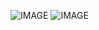 ![IMAGE](https://24.media.tumblr.com/a1c009151221812c9b1b6842e22c6129/tumblr_mf0wcugjWr1ricxago1_r1_400.gif) ![IMAGE](https://i.pinimg.com/originals/cb/7e/ef/cb7eef5b657ba913318593b36f3cabcb.gif)

